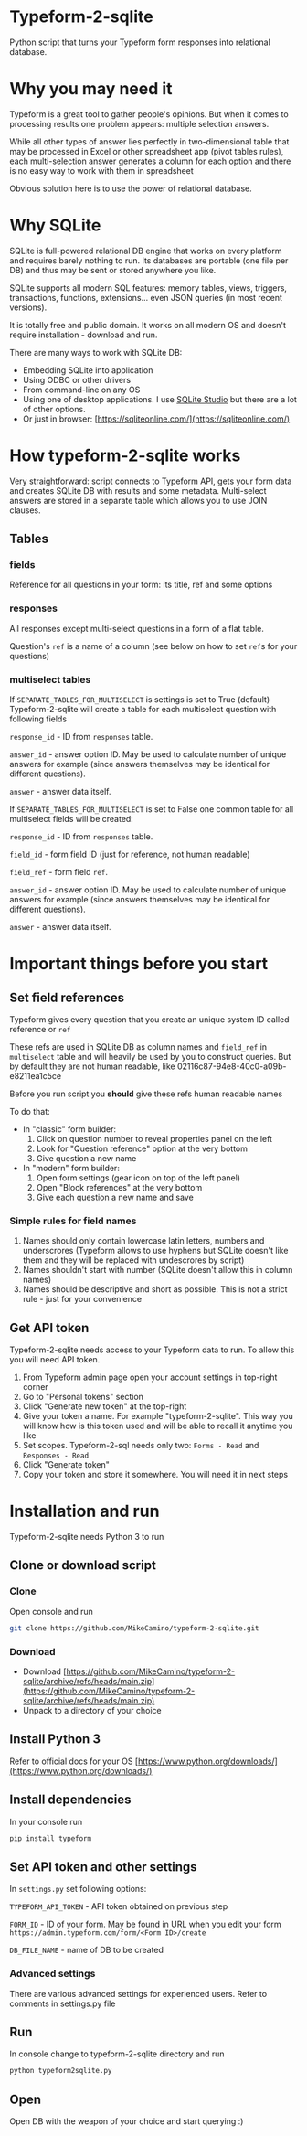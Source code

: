 # Typeform-2-sqlite

Python script that turns your Typeform form responses into relational database.

# Why you may need it

Typeform is a great tool to gather people's opinions. But when it comes to processing results one problem appears: multiple selection answers.

While all other types of answer lies perfectly in two-dimensional table that may be processed in Excel or other spreadsheet app (pivot tables rules), each multi-selection answer generates a column for each option and there is no easy way to work with them in spreadsheet

Obvious solution here is to use the power of relational database.

# Why SQLite

SQLite is full-powered relational DB engine that works on every platform and requires barely nothing to run. Its databases are portable (one file per DB) and thus may be sent or stored anywhere you like.

SQLite supports all modern SQL features: memory tables, views, triggers, transactions, functions, extensions... even JSON queries (in most recent versions).

It is totally free and public domain. It works on all modern OS and doesn't require installation - download and run.

There are many ways to work with SQLite DB:

- Embedding SQLite into application
- Using ODBC or other drivers
- From command-line on any OS
- Using one of desktop applications. I use [SQLite Studio](https://sqlitestudio.pl/) but there are a lot of other options.
- Or just in browser: [https://sqliteonline.com/](https://sqliteonline.com/)

# How typeform-2-sqlite works

Very straightforward: script connects to Typeform API, gets your form data and creates SQLite DB with results and some metadata. Multi-select answers are stored in a separate table which allows you to use JOIN clauses.

## Tables

### fields

Reference for all questions in your form: its title, ref and some options

### responses

All responses except multi-select questions in a form of a flat table.

Question's `ref` is a name of a column (see below on how to set `ref`s for your questions)

### multiselect tables

If `SEPARATE_TABLES_FOR_MULTISELECT` is settings is set to True (default) Typeform-2-sqlite will create a table for each multiselect question with following fields

`response_id` - ID from `responses` table.

`answer_id` - answer option ID. May be used to calculate number of unique answers for example (since answers themselves may be identical for different questions).

`answer` - answer data itself.

If `SEPARATE_TABLES_FOR_MULTISELECT` is set to False one common table for all multiselect fields will be created:

`response_id` - ID from `responses` table.

`field_id` - form field ID (just for reference, not human readable)

`field_ref` - form field `ref`.

`answer_id` - answer option ID. May be used to calculate number of unique answers for example (since answers themselves may be identical for different questions).

`answer` - answer data itself.

# Important things before you start

## Set field references

Typeform gives every question that you create an unique system ID called reference or `ref`

These refs are used in SQLite DB as column names and `field_ref` in `multiselect` table and will heavily be used by you to construct queries. But by default they are not human readable, like 02116c87-94e8-40c0-a09b-e8211ea1c5ce

Before you run script you **should** give these refs human readable names

To do that:

- In "classic" form builder:
    1. Click on question number to reveal properties panel on the left
    2. Look for "Question reference" option at the very bottom
    3. Give question a new name
- In "modern" form builder:
    1. Open form settings (gear icon on top of the left panel)
    2. Open "Block references" at the very bottom
    3. Give each question a new name and save

### Simple rules for field names

1. Names should only contain lowercase latin letters, numbers and underscrores (Typeform allows to use hyphens but SQLite doesn't like them and they will be replaced with undescrores by script)
2. Names shouldn't start with number (SQLite doesn't allow this in column names)
3. Names should be descriptive and short as possible. This is not a strict rule - just for your convenience

## Get API token

Typeform-2-sqlite needs access to your Typeform data to run. To allow this you will need API token.

1. From Typeform admin page open your account settings in top-right corner
2. Go to "Personal tokens" section
3. Click "Generate new token" at the top-right
4. Give your token a name. For example "typeform-2-sqlite". This way you will know how is this token used and will be able to recall it anytime you like
5. Set scopes. Typeform-2-sql needs only two: `Forms - Read` and `Responses - Read`
6. Click "Generate token"
7. Copy your token and store it somewhere. You will need it in next steps

# Installation and run

Typeform-2-sqlite needs Python 3 to run

## Clone or download script

### Clone

Open console and run

```bash
git clone https://github.com/MikeCamino/typeform-2-sqlite.git
```

### Download

- Download [https://github.com/MikeCamino/typeform-2-sqlite/archive/refs/heads/main.zip](https://github.com/MikeCamino/typeform-2-sqlite/archive/refs/heads/main.zip)
- Unpack to a directory of your choice

## Install Python 3

Refer to official docs for your OS [https://www.python.org/downloads/](https://www.python.org/downloads/)

## Install dependencies

In your console run

```bash
pip install typeform
```

## Set API token and other settings

In `settings.py` set following options:

`TYPEFORM_API_TOKEN` - API token obtained on previous step

`FORM_ID` - ID of your form. May be found in URL when you edit your form `https://admin.typeform.com/form/<Form ID>/create`

`DB_FILE_NAME` - name of DB to be created

### Advanced settings

There are various advanced settings for experienced users. Refer to comments in settings.py file

## Run

In console change to typeform-2-sqlite directory and run

```bash
python typeform2sqlite.py
```

## Open

Open DB with the weapon of your choice and start querying :)
